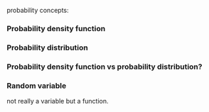 probability concepts: 

### Probability density function


### Probability distribution


### Probability density function vs probability distribution?


### Random variable
not really a variable but a function. 
